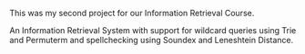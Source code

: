 This was my second project for our Information Retrieval Course.

An Information Retrieval System with support for wildcard queries using Trie and Permuterm and spellchecking using Soundex and Leneshtein Distance.
